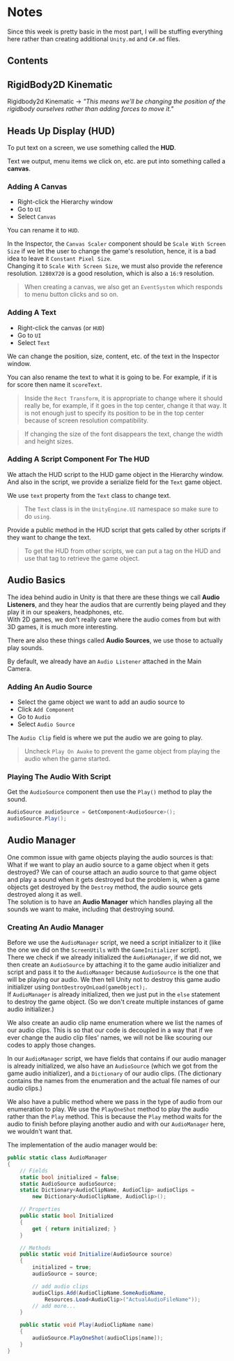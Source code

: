 # Notes
Since this week is pretty basic in the most part, I will be stuffing everything here rather than creating additional `Unity.md` and `C#.md` files.

## Contents

## RigidBody2D Kinematic
Rigidbody2d Kinematic -> _"This means we’ll be changing the position of the rigidbody ourselves rather than adding forces to move it."_

## Heads Up Display (HUD)
To put text on a screen, we use something called the **HUD**.

Text we output, menu items we click on, etc. are put into something called a **canvas**.

### Adding A Canvas
- Right-click the Hierarchy window
- Go to `UI`
- Select `Canvas`

You can rename it to `HUD`.

In the Inspector, the `Canvas Scaler` component should be `Scale With Screen Size` if we let the user to change the game's resolution, hence, it is a bad idea to leave it `Constant Pixel Size`.\
Changing it to `Scale With Screen Size`, we must also provide the reference resolution. `1280`x`720` is a good resolution, which is also a `16:9` resolution.

> When creating a canvas, we also get an `EventSystem` which responds to menu button clicks and so on.

### Adding A Text
- Right-click the canvas (or `HUD`)
- Go to `UI`
- Select `Text`

We can change the position, size, content, etc. of the text in the Inspector window.

You can also rename the text to what it is going to be. For example, if it is for score then name it `scoreText`.

> Inside the `Rect Transform`, it is appropriate to change where it should really be, for example, if it goes in the top center, change it that way. It is not enough just to specify its position to be in the top center because of screen resolution compatibility.

> If changing the size of the font disappears the text, change the width and height sizes.

### Adding A Script Component For The HUD
We attach the HUD script to the HUD game object in the Hierarchy window. And also in the script, we provide a serialize field for the `Text` game object.

We use `text` property from the `Text` class to change text.

> The `Text` class is in the `UnityEngine.UI` namespace so make sure to do `using`.

Provide a public method in the HUD script that gets called by other scripts if they want to change the text.

> To get the HUD from other scripts, we can put a tag on the HUD and use that tag to retrieve the game object.

## Audio Basics
The idea behind audio in Unity is that there are these things we call **Audio Listeners**, and they hear the audios that are currently being played and they play it in our speakers, headphones, etc.\
With 2D games, we don't really care where the audio comes from but with 3D games, it is much more interesting.

There are also these things called **Audio Sources**, we use those to actually play sounds.

By default, we already have an `Audio Listener` attached in the Main Camera.

### Adding An Audio Source
- Select the game object we want to add an audio source to
- Click `Add Component`
- Go to `Audio`
- Select `Audio Source`

The `Audio Clip` field is where we put the audio we are going to play.

> Uncheck `Play On Awake` to prevent the game object from playing the audio when the game started.

### Playing The Audio With Script
Get the `AudioSource` component then use the `Play()` method to play the sound.

```csharp
AudioSource audioSource = GetComponent<AudioSource>();
audioSource.Play();
```

## Audio Manager
One common issue with game objects playing the audio sources is that: What if we want to play an audio source to a game object when it gets destroyed? We can of course attach an audio source to that game object and play a sound when it gets destroyed but the problem is, when a game objects get destroyed by the `Destroy` method, the audio source gets destroyed along it as well.\
The solution is to have an **Audio Manager** which handles playing all the sounds we want to make, including that destroying sound.

### Creating An Audio Manager
Before we use the `AudioManager` script, we need a script initializer to it (like the one we did on the `ScreenUtils` with the `GameInitializer` script).\
There we check if we already initialized the `AudioManager`, if we did not, we then create an `AudioSource` by attaching it to the game audio initializer and script and pass it to the `AudioManager` because `AudioSource` is the one that will be playing our audio. We then tell Unity not to destroy this game audio initializer using `DontDestroyOnLoad(gameObject);`.\
If `AudioManager` is already initialized, then we just put in the `else` statement to destroy the game object. (So we don't create multiple instances of game audio initializer.)

We also create an audio clip name enumeration where we list the names of our audio clips. This is so that our code is decoupled in a way that if we ever change the audio clip files' names, we will not be like scouring our codes to apply those changes.

In our `AudioManager` script, we have fields that contains if our audio manager is already initialized, we also have an `AudioSource` (which we got from the game audio initializer), and a `Dictionary` of our audio clips. (The dictionary contains the names from the enumeration and the actual file names of our audio clips.)

We also have a public method where we pass in the type of audio from our enumeration to play. We use the `PlayOneShot` method to play the audio rather than the `Play` method. This is because the `Play` method waits for the audio to finish before playing another audio and with our `AudioManager` here, we wouldn't want that.

The implementation of the audio manager would be:
```csharp
public static class AudioManager
{
    // Fields
    static bool initialized = false;
    static AudioSource audioSource;
    static Dictionary<AudioClipName, AudioClip> audioClips =
        new Dictionary<AudioClipName, AudioClip>();

    // Properties
    public static bool Initialized
    {
        get { return initialized; }
    }

    // Methods
    public static void Initialize(AudioSource source)
    {
        initialized = true;
        audioSource = source;

        // add audio clips
        audioClips.Add(AudioClipName.SomeAudioName,
            Resources.Load<AudioClip>("ActualAudioFileName"));
        // add more...
    }

    public static void Play(AudioClipName name)
    {
        audioSource.PlayOneShot(audioClips[name]);
    }
}
```
